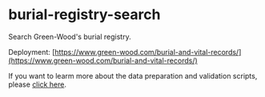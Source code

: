 # burial-registry-search
Search Green-Wood's burial registry.

Deployment: [https://www.green-wood.com/burial-and-vital-records/](https://www.green-wood.com/burial-and-vital-records/)

If you want to learm more about the data preparation and validation scripts, please [click here](data/README.md).
